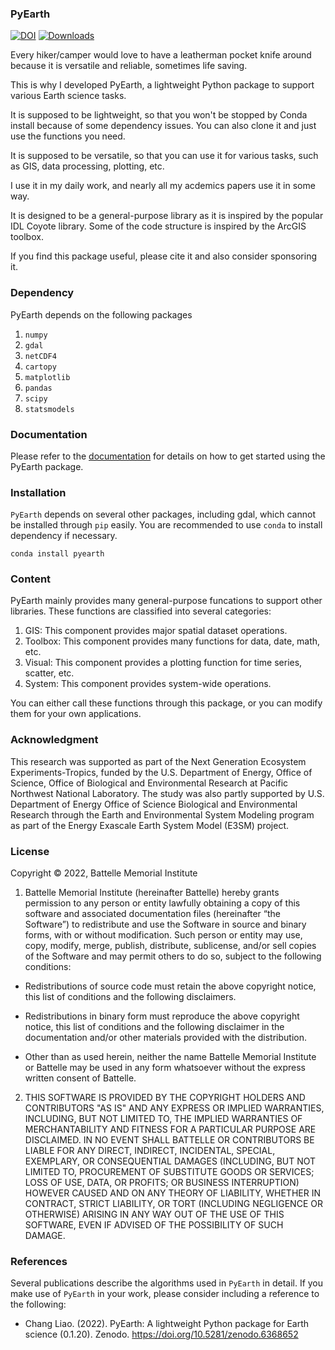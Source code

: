 ### PyEarth

[![DOI](https://zenodo.org/badge/67889575.svg)](https://zenodo.org/badge/latestdoi/67889575)
[![Downloads](https://static.pepy.tech/badge/pyearth)](https://pepy.tech/project/pyearth)

Every hiker/camper would love to have a leatherman pocket knife around because it is versatile and reliable, sometimes life saving.

This is why I developed PyEarth, a lightweight Python package to support various Earth science tasks.

It is supposed to be lightweight, so that you won't be stopped by Conda install because of some dependency issues.
You can also clone it and just use the functions you need.

It is supposed to be versatile, so that you can use it for various tasks, such as GIS, data processing, plotting, etc.

I use it in my daily work, and nearly all my acdemics papers use it in some way.

It is designed to be a general-purpose library as it is inspired by the popular IDL Coyote library. Some of the code structure is inspired by the ArcGIS toolbox.

If you find this package useful, please cite it and also consider sponsoring it.

### Dependency

PyEarth depends on the following packages

1. `numpy`
2. `gdal`
3. `netCDF4`
4. `cartopy`
5. `matplotlib`
6. `pandas`
7. `scipy`
8. `statsmodels`

### Documentation

Please refer to the [documentation](https://pyearth.readthedocs.io) for details on how to get started using the PyEarth package.

### Installation

`PyEarth` depends on several other packages, including gdal, which cannot be installed through `pip` easily. You are recommended to use `conda` to install dependency if necessary.

    conda install pyearth

### Content

PyEarth mainly provides many general-purpose funcations to support other libraries.
These functions are classified into several categories:
1. GIS: This component provides major spatial dataset operations.
2. Toolbox: This component provides many functions for data, date, math, etc.
3. Visual: This component provides a plotting function for time series, scatter, etc.
4. System: This component provides system-wide operations.

You can either call these functions through this package, or you can modify them for your own applications.

### Acknowledgment

This research was supported as part of the Next Generation Ecosystem Experiments-Tropics, funded by the U.S. Department of Energy, Office of Science, Office of Biological and Environmental Research at Pacific Northwest National Laboratory. The study was also partly supported by U.S. Department of Energy Office of Science Biological and Environmental Research through the Earth and Environmental System Modeling program as part of the Energy Exascale Earth System Model (E3SM) project. 

### License

Copyright © 2022, Battelle Memorial Institute

1. Battelle Memorial Institute (hereinafter Battelle) hereby grants permission to any person or entity lawfully obtaining a copy of this software and associated documentation files (hereinafter “the Software”) to redistribute and use the Software in source and binary forms, with or without modification. Such person or entity may use, copy, modify, merge, publish, distribute, sublicense, and/or sell copies of the Software and may permit others to do so, subject to the following conditions:

* Redistributions of source code must retain the above copyright notice, this list of conditions and the following disclaimers.

* Redistributions in binary form must reproduce the above copyright notice, this list of conditions and the following disclaimer in the documentation and/or other materials provided with the distribution.

* Other than as used herein, neither the name Battelle Memorial Institute or Battelle may be used in any form whatsoever without the express written consent of Battelle.

2. THIS SOFTWARE IS PROVIDED BY THE COPYRIGHT HOLDERS AND CONTRIBUTORS "AS IS" AND ANY EXPRESS OR IMPLIED WARRANTIES, INCLUDING, BUT NOT LIMITED TO, THE IMPLIED WARRANTIES OF MERCHANTABILITY AND FITNESS FOR A PARTICULAR PURPOSE ARE DISCLAIMED. IN NO EVENT SHALL BATTELLE OR CONTRIBUTORS BE LIABLE FOR ANY DIRECT, INDIRECT, INCIDENTAL, SPECIAL, EXEMPLARY, OR CONSEQUENTIAL DAMAGES (INCLUDING, BUT NOT LIMITED TO, PROCUREMENT OF SUBSTITUTE GOODS OR SERVICES; LOSS OF USE, DATA, OR PROFITS; OR BUSINESS INTERRUPTION) HOWEVER CAUSED AND ON ANY THEORY OF LIABILITY, WHETHER IN CONTRACT, STRICT LIABILITY, OR TORT (INCLUDING NEGLIGENCE OR OTHERWISE) ARISING IN ANY WAY OUT OF THE USE OF THIS SOFTWARE, EVEN IF ADVISED OF THE POSSIBILITY OF SUCH DAMAGE.



### References

Several publications describe the algorithms used in `PyEarth` in detail. If you make use of `PyEarth` in your work, please consider including a reference to the following:

* Chang Liao. (2022). PyEarth: A lightweight Python package for Earth science (0.1.20). Zenodo. https://doi.org/10.5281/zenodo.6368652

